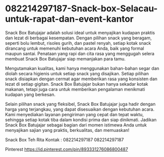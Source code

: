 # 082214297187-Snack-box-Selacau-untuk-rapat-dan-event-kantor
Snack Box Batujajar adalah solusi ideal untuk menyajikan kudapan praktis dan lezat di berbagai kesempatan. Dengan pilihan snack yang beragam, seperti bolu lembut, risoles gurih, dan pastel renyah, setiap kotak snack dirancang untuk memenuhi kebutuhan acara Anda, baik yang formal maupun santai. Penataan yang rapi dan cita rasa yang menggugah selera membuat Snack Box Batujajar siap memanjakan para tamu.

Mengutamakan kualitas, kami hanya menggunakan bahan-bahan segar dan diolah secara higienis untuk setiap snack yang disajikan. Setiap pilihan snack disiapkan dengan cermat agar memberikan rasa yang konsisten dan lezat di setiap gigitan. Snack Box Batujajar bukan hanya sekadar kotak makanan, tetapi juga cara untuk memberikan pengalaman menikmati kudapan yang berkesan.

Selain pilihan snack yang fleksibel, Snack Box Batujajar juga hadir dengan harga yang terjangkau, yang dapat disesuaikan dengan kebutuhan acara. Kami menyediakan layanan pengiriman yang cepat dan tepat waktu, sehingga setiap kotak tiba dalam kondisi prima dan siap dinikmati. Jadikan Snack Box Batujajar sebagai bagian dari momen istimewa Anda untuk menyajikan sajian yang praktis, berkualitas, dan memuaskan!

Snack Box Teh Rita
Kontak :
082214297187
082214297187

Pinterest
https://id.pinterest.com/pin/893331276086800487
